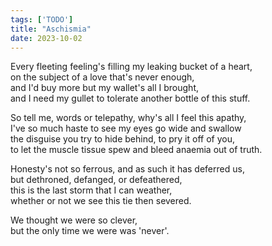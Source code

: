 ```yaml
---
tags: ['TODO']
title: "Aschismia"
date: 2023-10-02
---
```


Every fleeting feeling's filling my leaking bucket of a heart,  
on the subject of a love that's never enough,  
and I'd buy more but my wallet's all I brought,  
and I need my gullet to tolerate another bottle of this stuff.

So tell me, words or telepathy, why's all I feel this apathy,  
I've so much haste to see my eyes go wide and swallow  
the disguise you try to hide behind, to pry it off of you,  
to let the muscle tissue spew and bleed anaemia out of truth.

Honesty's not so ferrous, and as such it has deferred us,  
but dethroned, defanged, or defeathered,  
this is the last storm that I can weather,  
whether or not we see this tie then severed.

We thought we were so clever,  
but the only time we were was 'never'.
